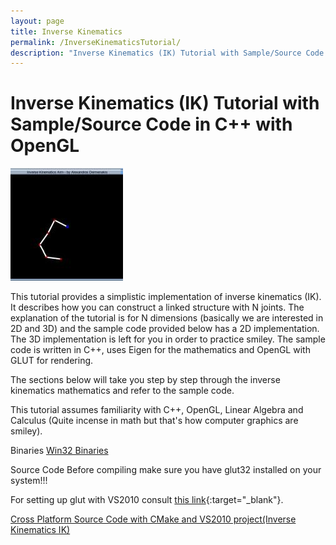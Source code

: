 ```yaml
---
layout: page
title: Inverse Kinematics
permalink: /InverseKinematicsTutorial/
description: "Inverse Kinematics (IK) Tutorial with Sample/Source Code in C++ with OpenGL"
---
```


# Inverse Kinematics (IK) Tutorial with Sample/Source Code in C++ with OpenGL

![](/assets/data/InverseKinematicsTutorial/large_IKScreenshot.jpg)

This tutorial provides a simplistic implementation of inverse kinematics (IK). It describes how you can construct a linked structure with N joints. The explanation of the tutorial is for N dimensions (basically we are interested in 2D and 3D) and the sample code provided below has a 2D implementation. The 3D implementation is left for you in order to practice smiley. The sample code is written in C++, uses Eigen for the mathematics and OpenGL with GLUT for rendering.

The sections below will take you step by step through the inverse kinematics mathematics and refer to the sample code.

This tutorial assumes familiarity with C++, OpenGL, Linear Algebra and Calculus (Quite incense in math but that's how computer graphics are smiley).


Binaries
[Win32 Binaries](/assets/data/InverseKinematicsTutorial/IKBinaries.zip)

Source Code
Before compiling make sure you have glut32 installed on your system!!!

For setting up glut with VS2010 consult [this link](http://visualambition.wordpress.com/2010/08/12/glut-and-visual-studios-2010/){:target="_blank"}.

[Cross Platform Source Code with CMake and VS2010 project(Inverse Kinematics IK)](/assets/data/InverseKinematicsTutorial/InverseKinematicsSrc.zip)
